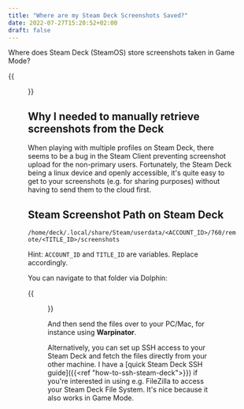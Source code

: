 ```yaml
---
title: "Where are my Steam Deck Screenshots Saved?"
date: 2022-07-27T15:20:52+02:00
draft: false
---
```


Where does Steam Deck (SteamOS) store screenshots taken in Game Mode?

{{<figure src="kingdom_two_crowns.jpg" href="kingdom_two_crowns.jpg">}}

## Why I needed to manually retrieve screenshots from the Deck

When playing with multiple profiles on Steam Deck, there seems to be a bug in the Steam Client preventing screenshot upload for the non-primary users. Fortunately, the Steam Deck being a linux device and openly accessible, it's quite easy to get to your screenshots (e.g. for sharing purposes) without having to send them to the cloud first.

## Steam Screenshot Path on Steam Deck

`/home/deck/.local/share/Steam/userdata/<ACCOUNT_ID>/760/remote/<TITLE_ID>/screenshots`

Hint: `ACCOUNT_ID` and `TITLE_ID` are variables. Replace accordingly.

You can navigate to that folder via Dolphin:

{{<figure src="screenshot_path.png" href="screenshot_path.png">}}

And then send the files over to your PC/Mac, for instance using **Warpinator**.

Alternatively, you can set up SSH access to your Steam Deck and fetch the files directly from your other machine. I have a [quick Steam Deck SSH guide]({{<ref "how-to-ssh-steam-deck">}}) if you're interested in using e.g. FileZilla to access your Steam Deck File System. It's nice because it also works in Game Mode.